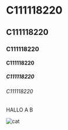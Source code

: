 # C111118220
## C111118220
### C111118220
#### C111118220
##### C111118220
###### C111118220

HALLO
A
B


![cat](cat.jpg "cat")
